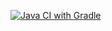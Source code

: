 [![Java CI with Gradle](https://github.com/SmorodaKsu/MoneyTransferProject/actions/workflows/ci.yml/badge.svg)](https://github.com/SmorodaKsu/MoneyTransferProject/actions/workflows/ci.yml)